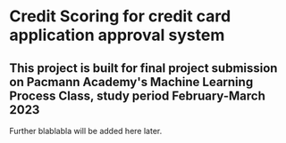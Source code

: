 # Credit Scoring for credit card application approval system
## This project is built for final project submission on Pacmann Academy's Machine Learning Process Class, study period February-March 2023

Further blablabla will be added here later.
